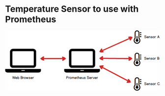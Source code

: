 # Temperature Sensor to use with Prometheus

![Prometheus](https://github.com/joejcollins/destiny-angel/blob/main/docs/imgs/prometheus.png)



